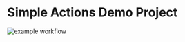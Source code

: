 # Simple Actions Demo Project

![example workflow](https://github.com/lionelbeato/ubiquitous-octo-pancake/actions/workflows/gradle.yml/badge.svg)
